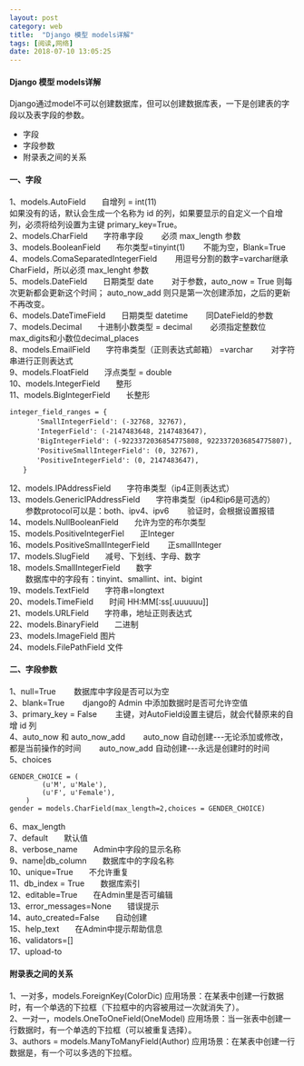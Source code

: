 ```yaml
---
layout: post
category: web
title:  "Django 模型 models详解"
tags: [阅读,网络]
date: 2018-07-10 13:05:25
---
```


#### Django 模型 models详解
Django通过model不可以创建数据库，但可以创建数据库表，一下是创建表的字段以及表字段的参数。
+ 字段
+ 字段参数
+ 附录表之间的关系
<!-- more -->
#### 一、字段
1、models.AutoField　　自增列 = int(11)   
    如果没有的话，默认会生成一个名称为 id 的列，如果要显示的自定义一个自增列，必须将给列设置为主键 primary_key=True。        
2、models.CharField　　字符串字段
　　必须 max_length 参数       
3、models.BooleanField　　布尔类型=tinyint(1)
　　不能为空，Blank=True     
4、models.ComaSeparatedIntegerField　　
    用逗号分割的数字=varchar继承CharField，所以必须 max_lenght 参数    
5、models.DateField　　日期类型 date
　　对于参数，auto_now = True 则每次更新都会更新这个时间；
    auto_now_add 则只是第一次创建添加，之后的更新不再改变。   
6、models.DateTimeField　　日期类型 datetime
　　同DateField的参数   
7、models.Decimal　　十进制小数类型 = decimal
　　必须指定整数位max_digits和小数位decimal_places    
8、models.EmailField　　字符串类型（正则表达式邮箱） =varchar
　　对字符串进行正则表达式     
9、models.FloatField　　浮点类型 = double   
10、models.IntegerField　　整形   
11、models.BigIntegerField　　长整形
```angular2html
integer_field_ranges = {
　　　　'SmallIntegerField': (-32768, 32767),
　　　　'IntegerField': (-2147483648, 2147483647),
　　　　'BigIntegerField': (-9223372036854775808, 9223372036854775807),
　　　　'PositiveSmallIntegerField': (0, 32767),
　　　　'PositiveIntegerField': (0, 2147483647),
　　}
```   
12、models.IPAddressField　　字符串类型（ip4正则表达式）    
13、models.GenericIPAddressField　　字符串类型（ip4和ip6是可选的）    
　　参数protocol可以是：both、ipv4、ipv6
　　验证时，会根据设置报错     
14、models.NullBooleanField　　允许为空的布尔类型    
15、models.PositiveIntegerFiel　　正Integer    
16、models.PositiveSmallIntegerField　　
        正smallInteger     
17、models.SlugField　　减号、下划线、字母、数字    
18、models.SmallIntegerField　　数字     
　　数据库中的字段有：tinyint、smallint、int、bigint    
19、models.TextField　　字符串=longtext       
20、models.TimeField　　时间 HH:MM[:ss[.uuuuuu]]    
21、models.URLField　　字符串，地址正则表达式    
22、models.BinaryField　　二进制<br>
23、models.ImageField   图片<br>
24、models.FilePathField 文件
#### 二、字段参数
1、null=True
　　数据库中字段是否可以为空    
2、blank=True
　　django的 Admin 中添加数据时是否可允许空值    
3、primary_key = False
　　主键，对AutoField设置主键后，就会代替原来的自增 id 列   
4、auto_now 和 auto_now_add
　　auto_now   自动创建---无论添加或修改，都是当前操作的时间
　　auto_now_add  自动创建---永远是创建时的时间    
5、choices
```angular2html
GENDER_CHOICE = (
        (u'M', u'Male'),
        (u'F', u'Female'),
    )
gender = models.CharField(max_length=2,choices = GENDER_CHOICE)
```
6、max_length   
7、default　　默认值  
8、verbose_name　　Admin中字段的显示名称   
9、name|db_column　　数据库中的字段名称    
10、unique=True　　不允许重复    
11、db_index = True　　数据库索引    
12、editable=True　　在Admin里是否可编辑    
13、error_messages=None　　错误提示     
14、auto_created=False　　自动创建     
15、help_text　　在Admin中提示帮助信息    
16、validators=[]    
17、upload-to    
#### 附录表之间的关系
1、一对多，models.ForeignKey(ColorDic)
     应用场景：在某表中创建一行数据时，有一个单选的下拉框（下拉框中的内容被用过一次就消失了）。   
2、一对一，models.OneToOneField(OneModel)
    应用场景：当一张表中创建一行数据时，有一个单选的下拉框（可以被重复选择）。    
3、authors = models.ManyToManyField(Author)
     应用场景：在某表中创建一行数据是，有一个可以多选的下拉框。